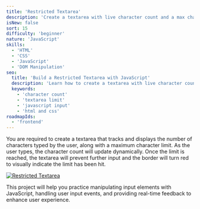 ```yaml
---
title: 'Restricted Textarea'  
description: 'Create a textarea with live character count and a max character limit.'  
isNew: false  
sort: 15  
difficulty: 'beginner'  
nature: 'JavaScript'  
skills:  
  - 'HTML'
  - 'CSS'
  - 'JavaScript'
  - 'DOM Manipulation'
seo:
  title: 'Build a Restricted Textarea with JavaScript'  
  description: 'Learn how to create a textarea with live character count and a maximum limit, with visual feedback as the limit is reached.'  
  keywords:
    - 'character count'
    - 'textarea limit'
    - 'javascript input'
    - 'html and css'
roadmapIds:
  - 'frontend'
---
```


You are required to create a textarea that tracks and displays the number of characters typed by the user, along with a maximum character limit. As the user types, the character count will update dynamically. Once the limit is reached, the textarea will prevent further input and the border will turn red to visually indicate the limit has been hit.

[![Restricted Textarea](https://assets.roadmap.sh/guest/textarea-input-vdclr.png)](https://assets.roadmap.sh/guest/textarea-input-vdclr.png)

This project will help you practice manipulating input elements with JavaScript, handling user input events, and providing real-time feedback to enhance user experience.